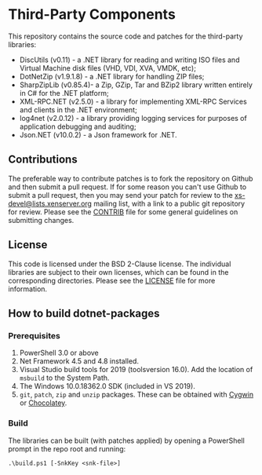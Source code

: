# Third-Party Components

This repository contains the source code and patches for the third-party
libraries:

* DiscUtils (v0.11) - a .NET library for reading and writing ISO files
  and Virtual Machine disk files (VHD, VDI, XVA, VMDK, etc);
* DotNetZip (v1.9.1.8) - a .NET library for handling ZIP files;
* SharpZipLib (v0.85.4)- a Zip, GZip, Tar and BZip2 library written
  entirely in C# for the .NET platform;
* XML-RPC.NET (v2.5.0) - a library for implementing XML-RPC Services
  and clients in the .NET environment;
* log4net (v2.0.12) - a library providing logging services for purposes
  of application debugging and auditing;
* Json.NET (v10.0.2) - a Json framework for .NET.

## Contributions

The preferable way to contribute patches is to fork the repository on Github and
then submit a pull request. If for some reason you can't use Github to submit a
pull request, then you may send your patch for review to the
xs-devel@lists.xenserver.org mailing list, with a link to a public git repository
for review. Please see the [CONTRIB](CONTRIB) file for some general guidelines on submitting
changes.

## License

This code is licensed under the BSD 2-Clause license. The individual libraries
are subject to their own licenses, which can be found in the corresponding
directories. Please see the [LICENSE](LICENSE) file for more information.

## How to build dotnet-packages

### Prerequisites

1. PowerShell 3.0 or above
2. Net Framework 4.5 and 4.8 installed.
3. Visual Studio build tools for 2019 (toolsversion 16.0).
  Add the location of `msbuild` to the System Path.
4. The Windows 10.0.18362.0 SDK (included in VS 2019).
5. `git`, `patch`, `zip` and `unzip` packages. These can be obtained with
  [Cygwin](https://www.cygwin.com/) or [Chocolatey](https://chocolatey.org).

### Build

The libraries can be built (with patches applied) by opening a PowerShell prompt
in the repo root and running:

```shell
.\build.ps1 [-SnkKey <snk-file>]
```
